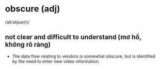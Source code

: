 # obscure (adj)

/əbˈskjʊə(r)/

## not clear and difficult to understand (mơ hồ, không rõ ràng)

- The data flow relating to vendors is somewhat obscure, but is identified by the need to enter new video information.

